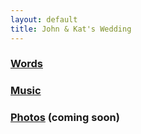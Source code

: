 ```yaml
---
layout: default
title: John & Kat's Wedding
---
```


### [Words](words.html)
### [Music](music.html)
### [Photos](#) (coming soon)
